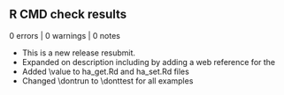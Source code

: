 ## R CMD check results

0 errors | 0 warnings | 0 notes

* This is a new release resubmit.
* Expanded on description including by adding 
  a web reference for the 
* Added \value to ha_get.Rd and ha_set.Rd files 
* Changed \dontrun to \donttest for all examples